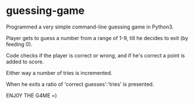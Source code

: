 # guessing-game
Programmed a very simple command-line guessing game in Python3.

Player gets to guess a number from a range of 1-9, till he decides to exit (by feeding 0).

Code checks if the player is correct or wrong, and if he's correct a point is added to score.

Either way a number of tries is incremented.

When he exits a ratio of 'correct guesses':'tries' is presented.



ENJ0Y THE G4ME =)
